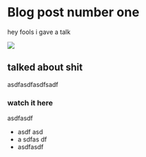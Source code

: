 # Blog post number one

hey fools i gave a talk

![](/images/blog/001/slide1.png)

## talked about shit

asdfasdfasdfsadf

### watch it here
asdfasdf

- asdf asd
- a sdfas df
- asdfasdf
